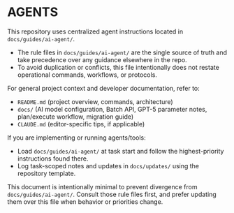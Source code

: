 # AGENTS

This repository uses centralized agent instructions located in `docs/guides/ai-agent/`.

- The rule files in `docs/guides/ai-agent/` are the single source of truth and take precedence over any guidance elsewhere in the repo.
- To avoid duplication or conflicts, this file intentionally does not restate operational commands, workflows, or protocols.

For general project context and developer documentation, refer to:

- `README.md` (project overview, commands, architecture)
- `docs/` (AI model configuration, Batch API, GPT-5 parameter notes, plan/execute workflow, migration guide)
- `CLAUDE.md` (editor-specific tips, if applicable)

If you are implementing or running agents/tools:

- Load `docs/guides/ai-agent/` at task start and follow the highest-priority instructions found there.
- Log task-scoped notes and updates in `docs/updates/` using the repository template.

This document is intentionally minimal to prevent divergence from `docs/guides/ai-agent/`. Consult those rule files first, and prefer updating them over this
file when behavior or priorities change.
